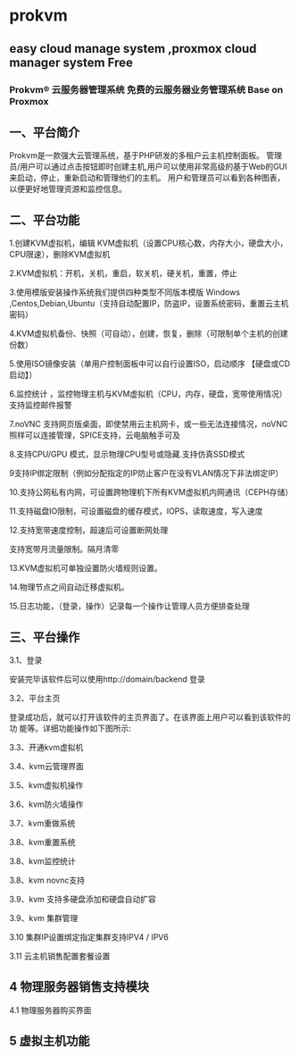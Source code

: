 # prokvm
## easy cloud manage system ,proxmox cloud manager system  Free
### Prokvm® 云服务器管理系统 免费的云服务器业务管理系统 Base on Proxmox  
## 一、平台简介

Prokvm是一款强大云管理系统，基于PHP研发的多租户云主机控制面板。 管理员/用户可以通过点击按钮即时创建主机,用户可以使用非常高级的基于Web的GUI来启动，停止，重新启动和管理他们的主机。 用户和管理员可以看到各种图表，以便更好地管理资源和监控信息。

## 二、平台功能

1.创建KVM虚拟机，编辑 KVM虚拟机（设置CPU核心数，内存大小，硬盘大小，CPU限速），删除KVM虚拟机

2.KVM虚拟机：开机，关机，重启，软关机，硬关机，重置，停止

3.使用模版安装操作系统我们提供四种类型不同版本模版 Windows ,Centos,Debian,Ubuntu（支持自动配置IP，防盗IP，设置系统密码，重置云主机密码）

4.KVM虚拟机备份、快照（可自动），创建，恢复，删除（可限制单个主机的创建份数）

5.使用ISO镜像安装（单用户控制面板中可以自行设置ISO，启动顺序 【硬盘或CD启动】）

6.监控统计 ，监控物理主机与KVM虚拟机（CPU，内存，硬盘，宽带使用情况）支持监控邮件报警

7.noVNC 支持网页版桌面，即使禁用云主机网卡，或一些无法连接情况，noVNC 照样可以连接管理，SPICE支持，云电脑触手可及

8.支持CPU/GPU 模式，显示物理CPU型号或隐藏.支持仿真SSD模式

9支持IP绑定限制（例如分配指定的IP防止客户在没有VLAN情况下非法绑定IP）

10.支持公网私有内网，可设置跨物理机下所有KVM虚拟机内网通讯（CEPH存储）

11.支持磁盘IO限制，可设置磁盘的缓存模式，IOPS，读取速度，写入速度

12.支持宽带速度控制，超速后可设置断网处理

支持宽带月流量限制。隔月清零

13.KVM虚拟机可单独设置防火墙规则设置。

14.物理节点之间自动迁移虚拟机。

15.日志功能，（登录，操作）记录每一个操作让管理人员方便排查处理

## 三、平台操作

3.1、登录

安装完毕该软件后可以使用http://domain/backend 登录

3.2、平台主页

登录成功后，就可以打开该软件的主页界面了。在该界面上用户可以看到该软件的功 能等。详细功能操作如下图所示:

                                               



3.3、开通kvm虚拟机





 

3.4、kvm云管理界面




 

 

3.5、kvm虚拟机操作




3.6、kvm防火墙操作




 

 

3.7、kvm重做系统




3.8、kvm重置系统



3.8、kvm监控统计




3.8、kvm novnc支持




 

3.9、kvm 支持多硬盘添加和硬盘自动扩容




 

3.9、kvm 集群管理



 

 

 

3.10 集群IP设置绑定指定集群支持IPV4 / IPV6



3.11 云主机销售配置套餐设置



 

 

## 4 物理服务器销售支持模块



4.1 物理服务器购买界面




 

 

 

 

 

## 5 虚拟主机功能


